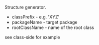 Structure generator.

- classPrefix -  e.g. 'XYZ'
- packageName - target package
- rootClassName - name of the root class

see class-side for example